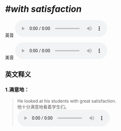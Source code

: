 # ***\#with satisfaction*** 
英音
<audio src="./media/with satisfaction1_AAC.aac" controls="controls"></audio>

美音
<audio src="./media/with satisfaction2_AAC.aac" controls="controls"></audio>



  

英文释义
---
### 1.**满意地：**  

 > He looked at his students with great satisfaction.   
 > 他十分满意地看着学生们。    
<audio src="./media/satisfaction-3.aac" controls="controls"></audio>


